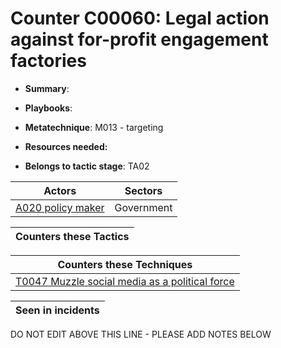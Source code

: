 # Counter C00060: Legal action against for-profit engagement factories

* **Summary**: 

* **Playbooks**: 

* **Metatechnique**: M013 - targeting

* **Resources needed:** 

* **Belongs to tactic stage**: TA02


| Actors | Sectors |
| ------ | ------- |
| [A020 policy maker](../actors/A020.md) | Government |



| Counters these Tactics |
| ---------------------- |



| Counters these Techniques |
| ------------------------- |
| [T0047 Muzzle social media as a political force](../techniques/T0047.md) |



| Seen in incidents |
| ----------------- |


DO NOT EDIT ABOVE THIS LINE - PLEASE ADD NOTES BELOW